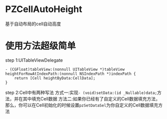 # PZCellAutoHeight
基于自动布局的cell自动高度

# 使用方法超级简单
step 1:UITableViewDelegate

```object-c
- (CGFloat)tableView:(nonnull UITableView *)tableView heightForRowAtIndexPath:(nonnull NSIndexPath *)indexPath {
    return [Cell heightByData:CellData];
}
```
step 2:Cell中有两种写法
方式一:实现`- (void)setData:(id _Nullable)data;`方法，并在其中填充Cell数据
方法二:如果你已经有了自定义的Cell数据填充方法，那么，你可以在Cell初始化的时候设置`pzSetDataSel`为你自定义的Cell数据填充方法
